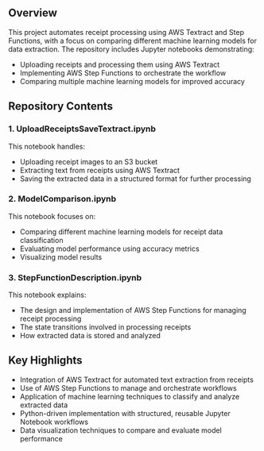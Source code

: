 <h2>Overview</h2>
<p>This project automates receipt processing using AWS Textract and Step Functions, with a focus on comparing different machine learning models for data extraction. The repository includes Jupyter notebooks demonstrating:</p>
<ul>
    <li>Uploading receipts and processing them using AWS Textract</li>
    <li>Implementing AWS Step Functions to orchestrate the workflow</li>
    <li>Comparing multiple machine learning models for improved accuracy</li>
</ul>

<h2>Repository Contents</h2>

<h3>1. UploadReceiptsSaveTextract.ipynb</h3>
<p>This notebook handles:</p>
<ul>
    <li>Uploading receipt images to an S3 bucket</li>
    <li>Extracting text from receipts using AWS Textract</li>
    <li>Saving the extracted data in a structured format for further processing</li>
</ul>

<h3>2. ModelComparison.ipynb</h3>
<p>This notebook focuses on:</p>
<ul>
    <li>Comparing different machine learning models for receipt data classification</li>
    <li>Evaluating model performance using accuracy metrics</li>
    <li>Visualizing model results</li>
</ul>

<h3>3. StepFunctionDescription.ipynb</h3>
<p>This notebook explains:</p>
<ul>
    <li>The design and implementation of AWS Step Functions for managing receipt processing</li>
    <li>The state transitions involved in processing receipts</li>
    <li>How extracted data is stored and analyzed</li>
</ul>

<h2>Key Highlights</h2>
<ul>
    <li>Integration of AWS Textract for automated text extraction from receipts</li>
    <li>Use of AWS Step Functions to manage and orchestrate workflows</li>
    <li>Application of machine learning techniques to classify and analyze extracted data</li>
    <li>Python-driven implementation with structured, reusable Jupyter Notebook workflows</li>
    <li>Data visualization techniques to compare and evaluate model performance</li>
</ul>
